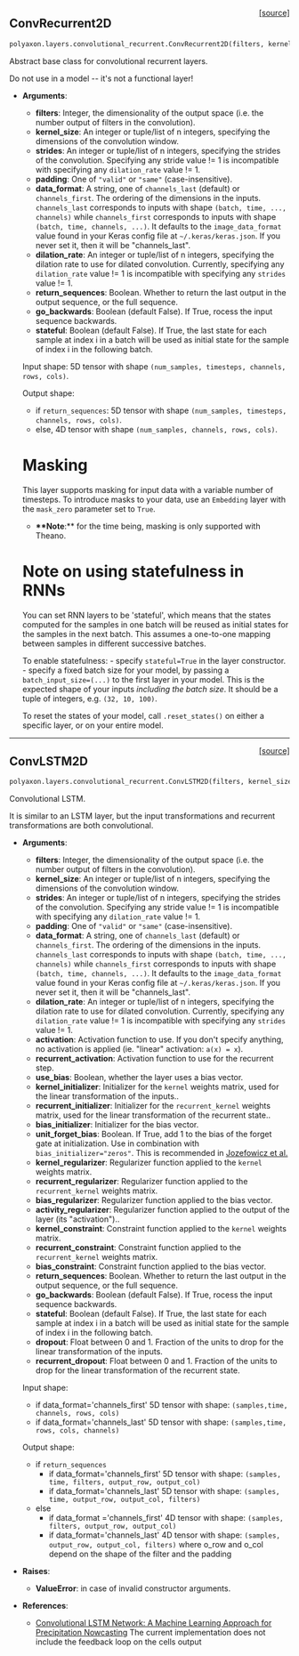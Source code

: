 <span style="float:right;">[[source]](https://github.com/polyaxon/polyaxon/blob/master/polyaxon/layers/convolutional_recurrent.py#L14)</span>
## ConvRecurrent2D

```python
polyaxon.layers.convolutional_recurrent.ConvRecurrent2D(filters, kernel_size, strides=(1, 1), padding='valid', data_format=None, dilation_rate=(1, 1), return_sequences=False, go_backwards=False, stateful=False)
```

Abstract base class for convolutional recurrent layers.

  Do not use in a model -- it's not a functional layer!

- __Arguments__:
	- __filters__: Integer, the dimensionality of the output space
	  (i.e. the number output of filters in the convolution).
	- __kernel_size__: An integer or tuple/list of n integers, specifying the
	  dimensions of the convolution window.
	- __strides__: An integer or tuple/list of n integers,
	  specifying the strides of the convolution.
	  Specifying any stride value != 1 is incompatible with specifying
	  any `dilation_rate` value != 1.
	- __padding__: One of `"valid"` or `"same"` (case-insensitive).
	- __data_format__: A string,
	  one of `channels_last` (default) or `channels_first`.
	  The ordering of the dimensions in the inputs.
	  `channels_last` corresponds to inputs with shape
	  `(batch, time, ..., channels)`
	  while `channels_first` corresponds to
	  inputs with shape `(batch, time, channels, ...)`.
	  It defaults to the `image_data_format` value found in your
	  Keras config file at `~/.keras/keras.json`.
	  If you never set it, then it will be "channels_last".
	- __dilation_rate__: An integer or tuple/list of n integers, specifying
	  the dilation rate to use for dilated convolution.
	  Currently, specifying any `dilation_rate` value != 1 is
	  incompatible with specifying any `strides` value != 1.
	- __return_sequences__: Boolean. Whether to return the last output
	  in the output sequence, or the full sequence.
	- __go_backwards__: Boolean (default False).
	  If True, rocess the input sequence backwards.
	- __stateful__: Boolean (default False). If True, the last state
	  for each sample at index i in a batch will be used as initial
	  state for the sample of index i in the following batch.

  Input shape:
  5D tensor with shape `(num_samples, timesteps, channels, rows, cols)`.

  Output shape:
  - if `return_sequences`: 5D tensor with shape
	  `(num_samples, timesteps, channels, rows, cols)`.
  - else, 4D tensor with shape `(num_samples, channels, rows, cols)`.

  # Masking
  This layer supports masking for input data with a variable number
  of timesteps. To introduce masks to your data,
  use an `Embedding` layer with the `mask_zero` parameter
  set to `True`.
	- __**Note__:** for the time being, masking is only supported with Theano.

  # Note on using statefulness in RNNs
  You can set RNN layers to be 'stateful', which means that the states
  computed for the samples in one batch will be reused as initial states
  for the samples in the next batch.
  This assumes a one-to-one mapping between
  samples in different successive batches.

  To enable statefulness:
	  - specify `stateful=True` in the layer constructor.
	  - specify a fixed batch size for your model, by passing
		  a `batch_input_size=(...)` to the first layer in your model.
		  This is the expected shape of your inputs *including the batch
		  size*.
		  It should be a tuple of integers, e.g. `(32, 10, 100)`.

  To reset the states of your model, call `.reset_states()` on either
  a specific layer, or on your entire model.
  

----

<span style="float:right;">[[source]](https://github.com/polyaxon/polyaxon/blob/master/polyaxon/layers/convolutional_recurrent.py#L19)</span>
## ConvLSTM2D

```python
polyaxon.layers.convolutional_recurrent.ConvLSTM2D(filters, kernel_size, strides=(1, 1), padding='valid', data_format=None, dilation_rate=(1, 1), activation='tanh', recurrent_activation='hard_sigmoid', use_bias=True, kernel_initializer='glorot_uniform', recurrent_initializer='orthogonal', bias_initializer='zeros', unit_forget_bias=True, kernel_regularizer=None, recurrent_regularizer=None, bias_regularizer=None, activity_regularizer=None, kernel_constraint=None, recurrent_constraint=None, bias_constraint=None, return_sequences=False, go_backwards=False, stateful=False, dropout=0.0, recurrent_dropout=0.0)
```

Convolutional LSTM.

  It is similar to an LSTM layer, but the input transformations
  and recurrent transformations are both convolutional.

- __Arguments__:
	- __filters__: Integer, the dimensionality of the output space
	  (i.e. the number output of filters in the convolution).
	- __kernel_size__: An integer or tuple/list of n integers, specifying the
	  dimensions of the convolution window.
	- __strides__: An integer or tuple/list of n integers,
	  specifying the strides of the convolution.
	  Specifying any stride value != 1 is incompatible with specifying
	  any `dilation_rate` value != 1.
	- __padding__: One of `"valid"` or `"same"` (case-insensitive).
	- __data_format__: A string,
	  one of `channels_last` (default) or `channels_first`.
	  The ordering of the dimensions in the inputs.
	  `channels_last` corresponds to inputs with shape
	  `(batch, time, ..., channels)`
	  while `channels_first` corresponds to
	  inputs with shape `(batch, time, channels, ...)`.
	  It defaults to the `image_data_format` value found in your
	  Keras config file at `~/.keras/keras.json`.
	  If you never set it, then it will be "channels_last".
	- __dilation_rate__: An integer or tuple/list of n integers, specifying
	  the dilation rate to use for dilated convolution.
	  Currently, specifying any `dilation_rate` value != 1 is
	  incompatible with specifying any `strides` value != 1.
	- __activation__: Activation function to use.
	  If you don't specify anything, no activation is applied
	  (ie. "linear" activation: `a(x) = x`).
	- __recurrent_activation__: Activation function to use
	  for the recurrent step.
	- __use_bias__: Boolean, whether the layer uses a bias vector.
	- __kernel_initializer__: Initializer for the `kernel` weights matrix,
	  used for the linear transformation of the inputs..
	- __recurrent_initializer__: Initializer for the `recurrent_kernel`
	  weights matrix,
	  used for the linear transformation of the recurrent state..
	- __bias_initializer__: Initializer for the bias vector.
	- __unit_forget_bias__: Boolean.
	  If True, add 1 to the bias of the forget gate at initialization.
	  Use in combination with `bias_initializer="zeros"`.
	  This is recommended in [Jozefowicz et
		al.](http://www.jmlr.org/proceedings/papers/v37/jozefowicz15.pdf)
	- __kernel_regularizer__: Regularizer function applied to
	  the `kernel` weights matrix.
	- __recurrent_regularizer__: Regularizer function applied to
	  the `recurrent_kernel` weights matrix.
	- __bias_regularizer__: Regularizer function applied to the bias vector.
	- __activity_regularizer__: Regularizer function applied to
	  the output of the layer (its "activation")..
	- __kernel_constraint__: Constraint function applied to
	  the `kernel` weights matrix.
	- __recurrent_constraint__: Constraint function applied to
	  the `recurrent_kernel` weights matrix.
	- __bias_constraint__: Constraint function applied to the bias vector.
	- __return_sequences__: Boolean. Whether to return the last output
	  in the output sequence, or the full sequence.
	- __go_backwards__: Boolean (default False).
	  If True, rocess the input sequence backwards.
	- __stateful__: Boolean (default False). If True, the last state
	  for each sample at index i in a batch will be used as initial
	  state for the sample of index i in the following batch.
	- __dropout__: Float between 0 and 1.
	  Fraction of the units to drop for
	  the linear transformation of the inputs.
	- __recurrent_dropout__: Float between 0 and 1.
	  Fraction of the units to drop for
	  the linear transformation of the recurrent state.

  Input shape:
  - if data_format='channels_first'
	  5D tensor with shape:
	  `(samples,time, channels, rows, cols)`
  - if data_format='channels_last'
	  5D tensor with shape:
	  `(samples,time, rows, cols, channels)`

   Output shape:
  - if `return_sequences`
	   - if data_format='channels_first'
		  5D tensor with shape:
		  `(samples, time, filters, output_row, output_col)`
	   - if data_format='channels_last'
		  5D tensor with shape:
		  `(samples, time, output_row, output_col, filters)`
  - else
	  - if data_format ='channels_first'
		  4D tensor with shape:
		  `(samples, filters, output_row, output_col)`
	  - if data_format='channels_last'
		  4D tensor with shape:
		  `(samples, output_row, output_col, filters)`
	  where o_row and o_col depend on the shape of the filter and
	  the padding

- __Raises__:
	- __ValueError__: in case of invalid constructor arguments.

- __References__:
  - [Convolutional LSTM Network: A Machine Learning Approach for
  Precipitation Nowcasting](http://arxiv.org/abs/1506.04214v1)
  The current implementation does not include the feedback loop on the
  cells output
  